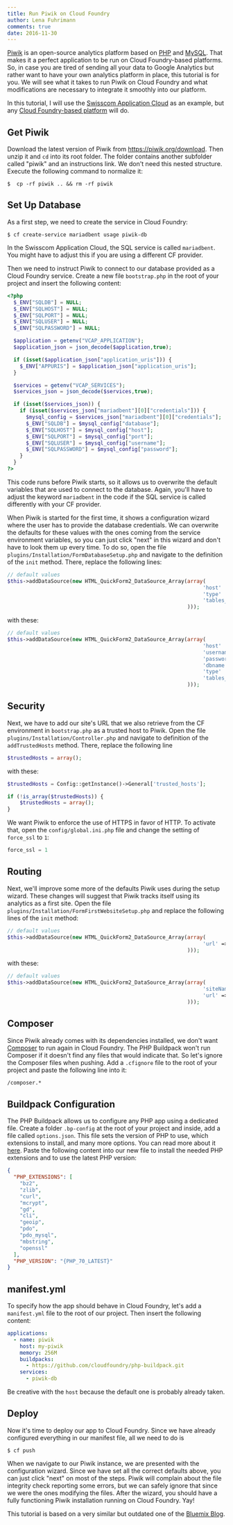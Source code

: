 ```yaml
---
title: Run Piwik on Cloud Foundry
author: Lena Fuhrimann
comments: true
date: 2016-11-30
---
```


[Piwik](https://piwik.org/) is an open-source analytics platform based on
[PHP](https://secure.php.net/) and [MySQL](https://www.mysql.com/). That makes
it a perfect application to be run on Cloud Foundry-based platforms. So, in case
you are tired of sending all your data to Google Analytics but rather want to
have your own analytics platform in place, this tutorial is for you. We will see
what it takes to run Piwik on Cloud Foundry and what modifications are necessary
to integrate it smoothly into our platform.

In this tutorial, I will use the
[Swisscom Application Cloud](https://developer.swisscom.com/) as an example, but
any
[Cloud Foundry-based platform](https://www.cloudfoundry.org/use/cloud-foundry-certified/)
will do.

## Get Piwik

Download the latest version of Piwik from <https://piwik.org/download>. Then
unzip it and `cd` into its root folder. The folder contains another subfolder
called "piwik" and an instructions link. We don't need this nested structure.
Execute the following command to normalize it:

```shell
$  cp -rf piwik .. && rm -rf piwik
```

## Set Up Database

As a first step, we need to create the service in Cloud Foundry:

```shell
$ cf create-service mariadbent usage piwik-db
```

In the Swisscom Application Cloud, the SQL service is called `mariadbent`. You
might have to adjust this if you are using a different CF provider.

Then we need to instruct Piwik to connect to our database provided as a Cloud
Foundry service. Create a new file `bootstrap.php` in the root of your project
and insert the following content:

```php
<?php
  $_ENV["SQLDB"] = NULL;
  $_ENV["SQLHOST"] = NULL;
  $_ENV["SQLPORT"] = NULL;
  $_ENV["SQLUSER"] = NULL;
  $_ENV["SQLPASSWORD"] = NULL;

  $application = getenv("VCAP_APPLICATION");
  $application_json = json_decode($application,true);

  if (isset($application_json["application_uris"])) {
    $_ENV["APPURIS"] = $application_json["application_uris"];
  }

  $services = getenv("VCAP_SERVICES");
  $services_json = json_decode($services,true);

  if (isset($services_json)) {
    if (isset($services_json["mariadbent"][0]["credentials"])) {
      $mysql_config = $services_json["mariadbent"][0]["credentials"];
      $_ENV["SQLDB"] = $mysql_config["database"];
      $_ENV["SQLHOST"] = $mysql_config["host"];
      $_ENV["SQLPORT"] = $mysql_config["port"];
      $_ENV["SQLUSER"] = $mysql_config["username"];
      $_ENV["SQLPASSWORD"] = $mysql_config["password"];
    }
  }
?>
```

This code runs before Piwik starts, so it allows us to overwrite the default
variables that are used to connect to the database. Again, you'll have to adjust
the keyword `mariadbent` in the code if the SQL service is called differently
with your CF provider.

When Piwik is started for the first time, it shows a configuration wizard where
the user has to provide the database credentials. We can overwrite the defaults
for these values with the ones coming from the service environment variables, so
you can just click "next" in this wizard and don't have to look them up every
time. To do so, open the file `plugins/Installation/FormDatabaseSetup.php` and
navigate to the definition of the `init` method. There, replace the following
lines:

```php
// default values
$this->addDataSource(new HTML_QuickForm2_DataSource_Array(array(
                                                               'host'          => '127.0.0.1',
                                                               'type'          => $defaultDatabaseType,
                                                               'tables_prefix' => 'piwik_',
                                                          )));
```

with these:

```php
// default values
$this->addDataSource(new HTML_QuickForm2_DataSource_Array(array(
                                                               'host'          => $_ENV["SQLHOST"].':'.$_ENV["SQLPORT"],
                                                               'username'      => $_ENV["SQLUSER"],
                                                               'password'      => $_ENV["SQLPASSWORD"],
                                                               'dbname'        => $_ENV["SQLDB"],
                                                               'type'          => $defaultDatabaseType,
                                                               'tables_prefix' => 'piwik_',
                                                          )));
```

## Security

Next, we have to add our site's URL that we also retrieve from the CF
environment in `bootstrap.php` as a trusted host to Piwik. Open the file
`plugins/Installation/Controller.php` and navigate to definition of the
`addTrustedHosts` method. There, replace the following line

```php
$trustedHosts = array();
```

with these:

```php
$trustedHosts = Config::getInstance()->General['trusted_hosts'];

if (!is_array($trustedHosts)) {
    $trustedHosts = array();
}
```

We want Piwik to enforce the use of HTTPS in favor of HTTP. To activate that,
open the `config/global.ini.php` file and change the setting of `force_ssl` to
`1`:

```php
force_ssl = 1
```

## Routing

Next, we'll improve some more of the defaults Piwik uses during the setup
wizard. These changes will suggest that Piwik tracks itself using its analytics
as a first site. Open the file `plugins/Installation/FormFirstWebsiteSetup.php`
and replace the following lines of the `init` method:

```php
// default values
$this->addDataSource(new HTML_QuickForm2_DataSource_Array(array(
                                                               'url' => $urlExample,
                                                          )));
```

with these:

```php
// default values
$this->addDataSource(new HTML_QuickForm2_DataSource_Array(array(
                                                               'siteName' => $_ENV["APPURIS"][0],
                                                               'url' => "https://" . $_ENV["APPURIS"][0],
                                                          )));
```

## Composer

Since Piwik already comes with its dependencies installed, we don't want
[Composer](https://getcomposer.org/) to run again in Cloud Foundry. The PHP
Buildpack won't run Composer if it doesn't find any files that would indicate
that. So let's ignore the Composer files when pushing. Add a `.cfignore` file to
the root of your project and paste the following line into it:

```txt
/composer.*
```

## Buildpack Configuration

The PHP Buildpack allows us to configure any PHP app using a dedicated file.
Create a folder `.bp-config` at the root of your project and inside, add a file
called `options.json`. This file sets the version of PHP to use, which
extensions to install, and many more options. You can read more about it
[here](http://docs.cloudfoundry.org/buildpacks/php/gsg-php-config.html). Paste
the following content into our new file to install the needed PHP extensions and
to use the latest PHP version:

```json
{
  "PHP_EXTENSIONS": [
    "bz2",
    "zlib",
    "curl",
    "mcrypt",
    "gd",
    "cli",
    "geoip",
    "pdo",
    "pdo_mysql",
    "mbstring",
    "openssl"
  ],
  "PHP_VERSION": "{PHP_70_LATEST}"
}
```

## manifest.yml

To specify how the app should behave in Cloud Foundry, let's add a
`manifest.yml` file to the root of our project. Then insert the following
content:

```yaml
applications:
  - name: piwik
    host: my-piwik
    memory: 256M
    buildpacks:
      - https://github.com/cloudfoundry/php-buildpack.git
    services:
      - piwik-db
```

Be creative with the `host` because the default one is probably already taken.

## Deploy

Now it's time to deploy our app to Cloud Foundry. Since we have already
configured everything in our manifest file, all we need to do is

```shell
$ cf push
```

When we navigate to our Piwik instance, we are presented with the configuration
wizard. Since we have set all the correct defaults above, you can just click
"next" on most of the steps. Piwik will complain about the file integrity check
reporting some errors, but we can safely ignore that since we were the ones
modifying the files. After the wizard, you should have a fully functioning Piwik
installation running on Cloud Foundry. Yay!

This tutorial is based on a very similar but outdated one of the
[Bluemix Blog](https://www.ibm.com/blogs/bluemix/2014/07/getting-started-piwik-ibm-bluemix/).
